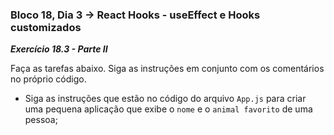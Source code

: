 ### Bloco 18, Dia 3 -> React Hooks - useEffect e Hooks customizados

_**Exercício 18.3 - Parte II**_

Faça as tarefas abaixo. Siga as instruções em conjunto com os comentários no próprio código.

 - Siga as instruções que estão no código do arquivo `App.js` para criar uma pequena aplicação que exibe o `nome` e o `animal favorito` de uma pessoa;

